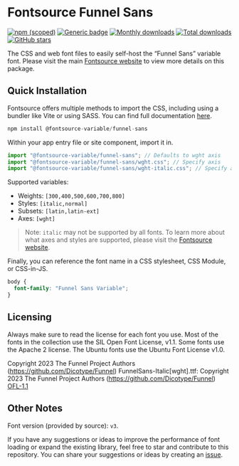 # Fontsource Funnel Sans

[![npm (scoped)](https://img.shields.io/npm/v/@fontsource-variable/funnel-sans?color=brightgreen)](https://www.npmjs.com/package/@fontsource-variable/funnel-sans) [![Generic badge](https://img.shields.io/badge/fontsource-passing-brightgreen)](https://github.com/fontsource/fontsource) [![Monthly downloads](https://badgen.net/npm/dm/@fontsource-variable/funnel-sans)](https://github.com/fontsource/fontsource) [![Total downloads](https://badgen.net/npm/dt/@fontsource-variable/funnel-sans)](https://github.com/fontsource/fontsource) [![GitHub stars](https://img.shields.io/github/stars/fontsource/fontsource.svg?style=social&label=Star)](https://github.com/fontsource/fontsource/stargazers)

The CSS and web font files to easily self-host the “Funnel Sans” variable font. Please visit the main [Fontsource website](https://fontsource.org/fonts/funnel-sans) to view more details on this package.

## Quick Installation

Fontsource offers multiple methods to import the CSS, including using a bundler like Vite or using SASS. You can find full documentation [here](https://fontsource.org/docs/getting-started/introduction).

```javascript
npm install @fontsource-variable/funnel-sans
```

Within your app entry file or site component, import it in.

```javascript
import "@fontsource-variable/funnel-sans"; // Defaults to wght axis
import "@fontsource-variable/funnel-sans/wght.css"; // Specify axis
import "@fontsource-variable/funnel-sans/wght-italic.css"; // Specify axis and style
```

Supported variables:
- Weights: `[300,400,500,600,700,800]`
- Styles: `[italic,normal]`
- Subsets: `[latin,latin-ext]`
- Axes: `[wght]`

> Note: `italic` may not be supported by all fonts. To learn more about what axes and styles are supported, please visit the [Fontsource website](https://fontsource.org/fonts/funnel-sans).

Finally, you can reference the font name in a CSS stylesheet, CSS Module, or CSS-in-JS.

```css
body {
  font-family: "Funnel Sans Variable";
}
```

## Licensing
Always make sure to read the license for each font you use. Most of the fonts in the collection use the SIL Open Font License, v1.1. Some fonts use the Apache 2 license. The Ubuntu fonts use the Ubuntu Font License v1.0.

Copyright 2023 The Funnel Project Authors (https://github.com/Dicotype/Funnel) FunnelSans-Italic[wght].ttf: Copyright 2023 The Funnel Project Authors (https://github.com/Dicotype/Funnel)
[OFL-1.1](https://openfontlicense.org)

## Other Notes
Font version (provided by source): `v3`.

If you have any suggestions or ideas to improve the performance of font loading or expand the existing library, feel free to star and contribute to this repository. You can share your suggestions or ideas by creating an [issue](https://github.com/fontsource/fontsource/issues).